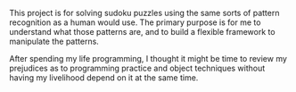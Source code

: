 This project is for solving sudoku puzzles using the same sorts of
pattern recognition as a human would use. The primary purpose is for
me to understand what those patterns are, and to build a flexible
framework to manipulate the patterns.

After spending my life programming, I thought it might be time to
review my prejudices as to programming practice and object techniques
without having my livelihood depend on it at the same time.
